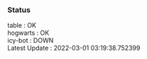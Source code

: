### Status


table : OK  
hogwarts : OK  
icy-bot : DOWN  
Latest Update : 2022-03-01 03:19:38.752399
